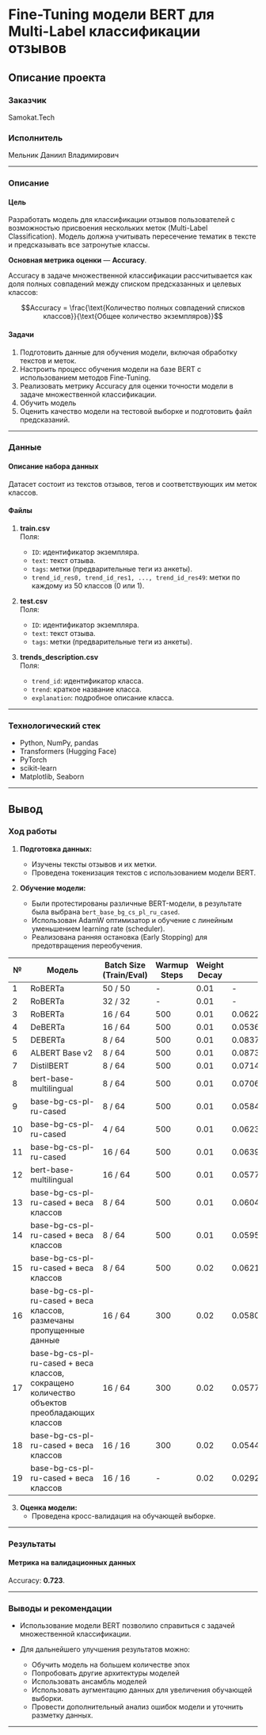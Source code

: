 # **Fine-Tuning модели BERT для Multi-Label классификации отзывов**

## Описание проекта

### Заказчик  
Samokat.Tech

### Исполнитель  
Мельник Даниил Владимирович

---

### **Описание**

#### **Цель**  

Разработать модель для классификации отзывов пользователей с возможностью присвоения нескольких меток (Multi-Label Classification). Модель должна учитывать пересечение тематик в тексте и предсказывать все затронутые классы.

**Основная метрика оценки** — **Accuracy**.  

Accuracy в задаче множественной классификации рассчитывается как доля полных совпадений между списком предсказанных и целевых классов:  

$$Accuracy = \frac{\text{Количество полных совпадений списков классов}}{\text{Общее количество экземпляров}}$$

#### **Задачи**  
1. Подготовить данные для обучения модели, включая обработку текстов и меток.  
2. Настроить процесс обучения модели на базе BERT с использованием методов Fine-Tuning.  
3. Реализовать метрику Accuracy для оценки точности модели в задаче множественной классификации.  
4. Обучить модель  
5. Оценить качество модели на тестовой выборке и подготовить файл предсказаний.  

---

### **Данные**

#### **Описание набора данных**  
Датасет состоит из текстов отзывов, тегов и соответствующих им меток классов.

#### **Файлы**
1. **train.csv**  
   Поля:  
   - `ID`: идентификатор экземпляра.  
   - `text`: текст отзыва.  
   - `tags`: метки (предварительные теги из анкеты).  
   - `trend_id_res0, trend_id_res1, ..., trend_id_res49`: метки по каждому из 50 классов (0 или 1).  

2. **test.csv**  
   Поля:  
   - `ID`: идентификатор экземпляра.  
   - `text`: текст отзыва.  
   - `tags`: метки (предварительные теги из анкеты).  

3. **trends_description.csv**  
   Поля:  
   - `trend_id`: идентификатор класса.  
   - `trend`: краткое название класса.  
   - `explanation`: подробное описание класса.

---

### **Технологический стек**  
- Python, NumPy, pandas  
- Transformers (Hugging Face)  
- PyTorch  
- scikit-learn  
- Matplotlib, Seaborn  

---

## Вывод

### **Ход работы**  

1. **Подготовка данных:**  
   - Изучены тексты отзывов и их метки.  
   - Проведена токенизация текстов с использованием модели BERT.   

2. **Обучение модели:**  
   - Были протестированы различные BERT-модели, в результате была выбрана `bert_base_bg_cs_pl_ru_cased`.  
   - Использован AdamW оптимизатор и обучение с линейным уменьшением learning rate (scheduler).  
   - Реализована ранняя остановка (Early Stopping) для предотвращения переобучения. 

| №  | Модель              | Batch Size (Train/Eval) | Warmup Steps | Weight Decay | Eval Loss          | Eval Accuracy       | Eval F1 Weighted       |
|----|---------------------|-------------------------|--------------|--------------|--------------------|---------------------|-------------------------|
| 1  | RoBERTa        | 50 / 50                | -            | 0.01         | -                  | -                   | -                       |
| 2  | RoBERTa         | 32 / 32                | -            | 0.01         | -                  | 0.412972972972973   | -                       |
| 3  | RoBERTa         | 16 / 64                | 500          | 0.01         | 0.0622814483940601 | 0.4097297297297297  | 0.5352045807404863      |
| 4  | DeBERTa        | 16 / 64                | 500          | 0.01         | 0.053661085665226  | 0.4962162162162162  | 0.6297241610458998      |
| 5  | DEBERTa        | 8 / 64                 | 500          | 0.01         | 0.0837200433015823 | 0.518918918918919   | 0.6794210524474236      |
| 6  | ALBERT Base v2  | 8 / 64                 | 500          | 0.01         | 0.0873901546001434 | 0.10054054054054054 | 0.15582162230049554     |
| 7  | DistilBERT   | 8 / 64                 | 500          | 0.01         | 0.07145585119724274| 0.46054054054054056 | 0.6196191350717499      |
| 8  | bert-base-multilingual | 8 / 64         | 500          | 0.01         | 0.0706319659948349 | 0.532972972972973   | 0.6919279418477221      |
| 9  | base-bg-cs-pl-ru-cased | 8 / 64        | 500          | 0.01         | 0.058454789221286774 | 0.5383783783783784 | 0.7042346808168742      |
| 10 | base-bg-cs-pl-ru-cased  | 4 / 64        | 500          | 0.01         | 0.06231588125228882 | 0.492972972972973   | 0.6534474904658384      |
| 11 | base-bg-cs-pl-ru-cased | 16 / 64       | 500          | 0.01         | 0.06396689265966415 | 0.5308108108108108  | 0.6873825334654116      |
| 12 | bert-base-multilingual | 16 / 64       | 500          | 0.01         | 0.05772503837943077 | 0.5308108108108108  | 0.6917886264070219      |
| 13 | base-bg-cs-pl-ru-cased + веса классов | 8 / 64     | 500          | 0.01         | 0.06049782410264015 | 0.5145945945945946  | 0.6797857023327455      |
| 14 | base-bg-cs-pl-ru-cased + веса классов  | 8 / 64      | 500          | 0.01         | 0.05954109877347946 | 0.4669603524229075  | 0.6204531972947426      |
| 15 | base-bg-cs-pl-ru-cased + веса классов | 8 / 64      | 500          | 0.02         | 0.06215649098157883 | 0.4779735682819383  | 0.6267315453298563      |
| 16 | base-bg-cs-pl-ru-cased + веса классов, размечаны пропущенные данные | 16 / 64      | 300          | 0.02         | 0.0580533929169178 | 0.5597874224977857  | 0.732149639693681      |
| 17 | base-bg-cs-pl-ru-cased + веса классов, сокращено количество объектов преобладающих классов | 16 / 64      | 300          | 0.02         | 0.057723816484212875 | 0.5006337135614702  | 0.7207890842047736      |
| 18 | base-bg-cs-pl-ru-cased + веса классов | 16 / 16      | 300          | 0.02         | 0.05449923500418663 | 0.5744870651204282  | 0.7302631210901074      |
| 19 | base-bg-cs-pl-ru-cased + веса классов | 16 / 16      | -          | 0.02         | 0.02920026145875454 | 0.722158438576349  | 0.6163953524156007      |

 

3. **Оценка модели:**  
   - Проведена кросс-валидация на обучающей выборке.  

---

### **Результаты**

#### **Метрика на валидационных данных**  
Accuracy: **0.723**.  

---

### **Выводы и рекомендации**  
- Использование модели BERT позволило справиться с задачей множественной классификации.  

- Для дальнейшего улучшения результатов можно:
  - Обучить модель на большем количестве эпох
  - Попробовать другие архитектуры моделей
  - Использовать ансамбль моделей  
  - Использовать аугментацию данных для увеличения обучающей выборки.  
  - Провести дополнительный анализ ошибок модели и уточнить разметку данных.  

---

